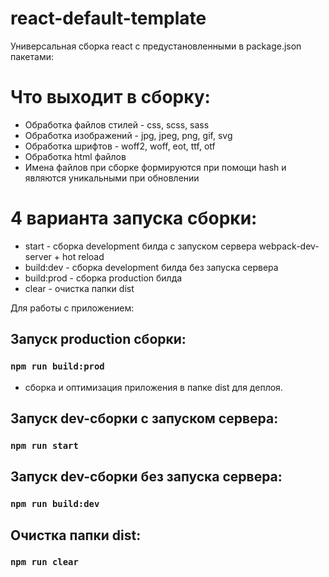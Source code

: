 # react-default-template

<p>Универсальная сборка react с предустановленными в package.json пакетами:</p>

# Что выходит в сборку:
<ul>
  <li>Обработка файлов стилей - css, scss, sass</li>
  <li>Обработка изображений - jpg, jpeg, png, gif, svg</li>
  <li>Обработка шрифтов - woff2, woff, eot, ttf, otf</li>
  <li>Обработка html файлов</li>
  <li>Имена файлов при сборке формируются при помощи hash и являются уникальными при обновлении</li>
</ul>

# 4 варианта запуска сборки:
<ul>
  <li>start - сборка development билда с запуском сервера webpack-dev-server + hot reload</li>
  <li>build:dev - сборка development билда без запуска сервера</li>
  <li>build:prod - сборка production билда</li>
  <li>clear - очистка папки dist</li>
</ul>

<p>Для работы с приложением:</p>

## Запуск production сборки:
### `npm run build:prod`

- сборка и оптимизация приложения в папке dist для деплоя.

## Запуск dev-сборки с запуском сервера:
### `npm run start`

## Запуск dev-сборки без запуска сервера:
### `npm run build:dev`

## Очистка папки dist:
### `npm run clear`
